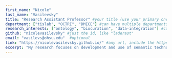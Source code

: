 ```yaml
---
first_name: "Nicole"      
last_name: "Vasilevsky"  
title: "Research Assistant Professor" #your title (use your primary one)
department: ["tislab", "OCTRI", "DMICE"] #can have multiple departments  
research_interests: ["ontology", "biocuration", "data-integration"] #can have multiple interests  
github: "nicolevasilevsky" #just the id, like "laderast"
email: "vasilevs@ohsu.edu"  #optional
link: "https://nicolevasilevsky.github.io/" #any url, include the https://  
excerpt: "My research focuses on development and use of semantic technologies to facilitate new knowledge discovery and promote scientific reproducibility." # a little bio - no more than 200 characters. We may integrate this.
---
```

